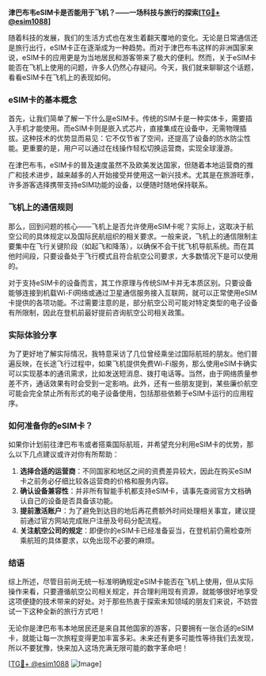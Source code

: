 **津巴布韦eSIM卡是否能用于飞机？——一场科技与旅行的探索[[TG💪+ @esim1088](https://t.me/s/esim1088)]**

随着科技的发展，我们的生活方式也在发生着翻天覆地的变化。无论是日常通信还是旅行出行，eSIM卡正在逐渐成为一种趋势。而对于津巴布韦这样的非洲国家来说，eSIM卡的应用更是为当地居民和游客带来了极大的便利。然而，关于eSIM卡能否在飞机上使用的问题，许多人仍然心存疑问。今天，我们就来聊聊这个话题，看看eSIM卡在飞机上的表现如何。

### eSIM卡的基本概念

首先，让我们简单了解一下什么是eSIM卡。传统的SIM卡是一种实体卡，需要插入手机才能使用。而eSIM卡则是嵌入式芯片，直接集成在设备中，无需物理插拔。这种技术的优势显而易见：它不仅节省了空间，还提高了设备的防水防尘性能。更重要的是，用户可以通过在线操作轻松切换运营商，实现全球漫游。

在津巴布韦，eSIM卡的普及速度虽然不及欧美发达国家，但随着本地运营商的推广和技术进步，越来越多的人开始接受并使用这一新兴技术。尤其是在旅游旺季，许多游客选择携带支持eSIM功能的设备，以便随时随地保持联系。

### 飞机上的通信规则

那么，回到问题的核心——飞机上是否允许使用eSIM卡呢？实际上，这取决于航空公司的具体规定以及国际民航组织的相关要求。一般来说，飞机上的通信限制主要集中在飞行关键阶段（如起飞和降落），以确保不会干扰飞机导航系统。而在其他时间段，只要设备处于飞行模式且符合航空公司要求，大多数情况下是可以使用的。

对于支持eSIM卡的设备而言，其工作原理与传统SIM卡并无本质区别。只要设备能够连接到机载Wi-Fi网络或通过卫星通信服务接入互联网，就可以正常使用eSIM卡提供的各项功能。不过需要注意的是，部分航空公司可能对特定类型的电子设备有所限制，因此在登机前最好提前咨询航空公司相关政策。

### 实际体验分享

为了更好地了解实际情况，我特意采访了几位曾经乘坐过国际航班的朋友。他们普遍反映，在长途飞行过程中，如果飞机提供免费Wi-Fi服务，那么使用eSIM卡确实可以实现基本的通讯需求，比如发送短消息、拨打电话等。当然，由于网络质量参差不齐，通话效果有时会受到一定影响。此外，还有一些朋友提到，某些廉价航空可能会完全禁止所有形式的电子设备使用，包括那些依赖于eSIM卡运行的应用程序。

### 如何准备你的eSIM卡？

如果你计划前往津巴布韦或者搭乘国际航班，并希望充分利用eSIM卡的优势，那么以下几点建议或许对你有所帮助：

1. **选择合适的运营商**：不同国家和地区之间的资费差异较大，因此在购买eSIM卡之前务必仔细比较各运营商的价格和服务内容。
2. **确认设备兼容性**：并非所有智能手机都支持eSIM卡，请事先查阅官方文档确认自己的设备是否具备该功能。
3. **提前激活账户**：为了避免到达目的地后再花费额外时间处理相关事宜，建议提前通过官方网站完成账户注册及号码分配流程。
4. **关注航空公司的规定**：即便你的eSIM卡已经准备妥当，在登机前仍需检查所乘航班的具体要求，以免出现不必要的麻烦。

### 结语

综上所述，尽管目前尚无统一标准明确规定eSIM卡能否在飞机上使用，但从实际操作来看，只要遵循航空公司相关规定，并合理利用现有资源，就能够很好地享受这项便捷的技术带来的好处。对于那些热衷于探索未知领域的朋友们来说，不妨尝试一下这种全新的旅行方式吧！

无论你是津巴布韦本地居民还是来自其他国家的游客，只要拥有一张合适的eSIM卡，就能让每一次旅程变得更加丰富多彩。未来还有更多可能性等待我们去发现，所以不要犹豫，快来加入这场充满无限可能的数字革命吧！

[[TG💪+ @esim1088](https://t.me/s/esim1088) ![Image](https://i.postimg.cc/4NQfJmqS/Snipaste-2025-05-13-00-14-12.png)]